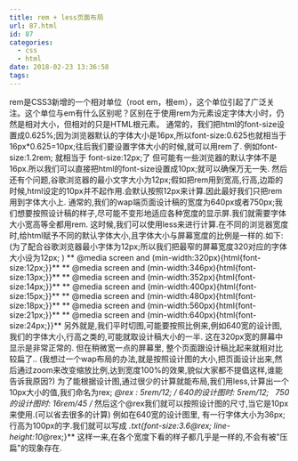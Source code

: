 ```yaml
---
title: rem + less页面布局
url: 87.html
id: 87
categories:
  - css
  - html
date: 2018-02-23 13:36:58
tags:
---
```


rem是CSS3新增的一个相对单位（root em，根em），这个单位引起了广泛关注。这个单位与em有什么区别呢？区别在于使用rem为元素设定字体大小时，仍然是相对大小，但相对的只是HTML根元素。 通常的，我们把html的font-size设置成0.625%;因为浏览器默认的字体大小是16px,所以font-size:0.625也就相当于16px*0.625=10px;往后我们要设置字体大小的时候,就可以用rem了. 例如font-size:1.2rem; 就相当于 font-size:12px;了 但可能有一些浏览器的默认字体不是16px.所以我们可以直接把html的font-size设置成10px;就可以确保万无一失. 然后还有个问题,谷歌浏览器的最小文字大小为12px;假如把rem用到宽高,行高,边距的时候,html设定的10px并不起作用.会默认按照12px来计算.因此最好我们只把rem用到字体大小上. 通常的,我们的wap端页面设计稿的宽度为640px或者750px;我们想要按照设计稿的样子,尽可能不变形地适应各种宽度的显示屏.我们就需要字体大小宽高等全都用rem. 这时候,我们可以使用less来进行计算.在不同的浏览器宽度时,给html赋予不同的默认字体大小,且字体大小与屏幕宽度的比例是一样的.如下: (为了配合谷歌浏览器最小字体为12px;所以我们把最窄的屏幕宽度320对应的字体大小设为12px; ) ** @media screen and (min-width:320px){html{font-size:12px;}}** ** @media screen and (min-width:346px){html{font-size:13px;}}** ** @media screen and (min-width:352px){html{font-size:14px;}}** ** @media screen and (min-width:400px){html{font-size:15px;}}** ** @media screen and (min-width:480px){html{font-size:18px;}}** ** @media screen and (min-width:560px){html{font-size:21px;}}** ** @media screen and (min-width:640px){html{font-size:24px;}}** 另外就是,我们平时切图,可能要按照比例来,例如640宽的设计图,我们的字体大小,行高之类的,可能就取设计稿大小的一半. 这在320px宽的屏幕中显示是非常正常的. 但在稍微宽一点的屏幕里, 整个页面跟设计稿比起来就相对比较扁了.. (我想过一个wap布局的办法,就是按照设计图的大小,把页面设计出来,然后通过zoom来改变缩放比例,达到宽度100%的效果,貌似大家都不提倡这样,谁能告诉我原因?) 为了能根据设计图,通过很少的计算就能布局,我们用less,计算出一个10px大小的值,我们命名为rex; **@rex : 5rem/12; /* 640的设计图时: 5rem/12;   750的设计图时: 16rem/45 */** 然后这个@rex我们就可以按照设计图的尺寸,当它是10px来使用.(可以省去很多的计算) 例如在640宽的设计图里, 有一行字体大小为36px; 行高为100px的字.我们就可以写成 **.txt{font-size:3.6*@rex; line-height:10*@rex;}** 这样一来,在各个宽度下看的样子都几乎是一样的,不会有被"压扁"的现象存在.